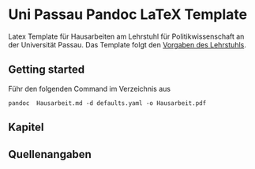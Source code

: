 # Uni Passau Pandoc LaTeX Template

Latex Template für Hausarbeiten am Lehrstuhl für Politikwissenschaft an der Universität Passau. Das Template folgt den [Vorgaben des Lehrstuhls](https://www.sobi.uni-passau.de/politikwissenschaft/studium-und-lehre/haus-und-abschlussarbeiten).

## Getting started

Führ den folgenden Command im Verzeichnis aus

```
pandoc  Hausarbeit.md -d defaults.yaml -o Hausarbeit.pdf
```

## Kapitel

## Quellenangaben
